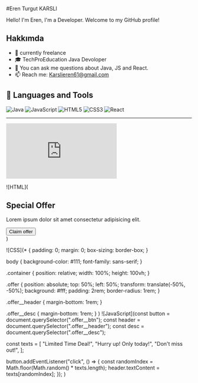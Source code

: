 #Eren Turgut KARSLI

Hello! I'm Eren, I'm a Developer. Welcome to my GitHub profile!

## Hakkımda

- 💼 currently freelance
- 🎓 TechProEducation Java Devoloper
- 💬 You can ask me questions about Java, JS and React.
- 📫 Reach me: Karslieren61@gmail.com

## 🔧 Languages ​​and Tools

![Java](https://img.shields.io/badge/Java-ED8B00?style=for-the-badge&logo=java&logoColor=white)
![JavaScript](https://img.shields.io/badge/JavaScript-F7DF1E?style=for-the-badge&logo=javascript&logoColor=black)
![HTML5](https://img.shields.io/badge/HTML5-E34F26?style=for-the-badge&logo=html5&logoColor=white)
![CSS3](https://img.shields.io/badge/CSS3-1572B6?style=for-the-badge&logo=css3&logoColor=white)
![React](https://img.shields.io/badge/React-20232A?style=for-the-badge&logo=react&logoColor=61DAFB)

---

![HTML_CSS](http://127.0.0.1:5500/index.html)

![HTML](<!DOCTYPE html>
<html lang="en">
  <head>
    <meta charset="UTF-8" />
    <meta name="viewport" content="width=device-width, initial-scale=1.0" />
    <title>Document</title>
    <link rel="stylesheet" href="style.css" />
  </head>
  <body>
    <div class="container">
      <div class="offer">
        <h2 class="offer__header">Special Offer</h2>
        <p class="offer__desc">
          Lorem ipsum dolor sit amet consectetur adipisicing elit.
        </p>
        <button class="offer__btn">Claim offer</button>
      </div>
    </div>
    <script src="script.js"></script>
  </body>
</html>)

![CSS](* {
  padding: 0;
  margin: 0;
  box-sizing: border-box;
}

body {
  background-color: #111;
  font-family: sans-serif;
}

.container {
  position: relative;
  width: 100%;
  height: 100vh;
}

.offer {
  position: absolute;
  top: 50%;
  left: 50%;
  transform: translate(-50%, -50%);
  background: #fff;
  padding: 2rem;
  border-radius: 1rem;
}

.offer__header {
  margin-bottom: 1rem;
}

.offer__desc {
  margin-bottom: 1rem;
}
)
![JavaScript](const button = document.querySelector(".offer__btn");
const header = document.querySelector(".offer__header");
const desc = document.querySelector(".offer__desc");

const texts = [
  "Limited Time Deal!",
  "Hurry up! Only today!",
  "Don't miss out!",
];

button.addEventListener("click", () => {
  const randomIndex = Math.floor(Math.random() * texts.length);
  header.textContent = texts[randomIndex];
});
)

